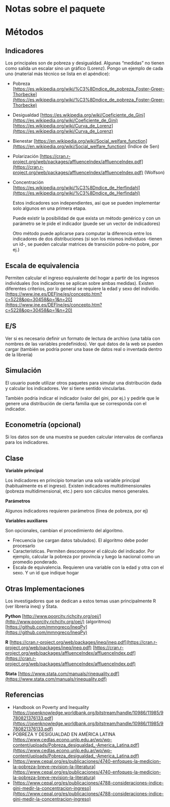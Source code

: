 # Notas sobre el paquete


# Métodos



## Indicadores 

Los principales son de pobreza y desigualdad. Algunas “medidas” no tienen como salida un escalar sino un gráfico (Lorenz). Pongo un ejemplo de cada uno (material más técnico se lista en el apéndice):



*   Pobreza
[https://es.wikipedia.org/wiki/%C3%8Dndice_de_pobreza_Foster-Greer-Thorbecke](https://es.wikipedia.org/wiki/%C3%8Dndice_de_pobreza_Foster-Greer-Thorbecke)
*   Desigualdad
[https://es.wikipedia.org/wiki/Coeficiente_de_Gini](https://es.wikipedia.org/wiki/Coeficiente_de_Gini)
[https://es.wikipedia.org/wiki/Curva_de_Lorenz](https://es.wikipedia.org/wiki/Curva_de_Lorenz)  
*   Bienestar 
[https://en.wikipedia.org/wiki/Social_welfare_function](https://en.wikipedia.org/wiki/Social_welfare_function)  (Índice de Sen)
*   Polarización
[https://cran.r-project.org/web/packages/affluenceIndex/affluenceIndex.pdf](https://cran.r-project.org/web/packages/affluenceIndex/affluenceIndex.pdf) (Wolfson)
*   Concentración
    [https://es.wikipedia.org/wiki/%C3%8Dndice_de_Herfindahl](https://es.wikipedia.org/wiki/%C3%8Dndice_de_Herfindahl)


    Estos indicadores son independientes, así que se pueden implementar solo algunos en una primera etapa.


    Puede existir la posibilidad de que exista un método genérico y con un parámetro se le pide el indicador (puede ser un vector de indicadores)


    Otro método puede aplicarse para computar la diferencia entre los indicadores de dos distribuciones (si son los mismos individuos -tienen un id-, se pueden calcular matrices de transición pobre-no pobre, por ej.)


## Escala de equivalencia
Permiten calcular el ingreso equivalente del hogar a partir de los ingresos individuales (los indicadores se aplican sobre ambas medidas). Existen diferentes criterios, por lo general se requiere la edad y sexo del individio.
[https://www.ine.es/DEFIne/es/concepto.htm?c=5228&op=30458&p=1&n=20](https://www.ine.es/DEFIne/es/concepto.htm?c=5228&op=30458&p=1&n=20)

## E/S

Ver si es necesario definir un formato de lectura de archivo (una tabla con nombres de las variables predefinidos).
Ver qué datos de la web se pueden cargar (también se podría poner una base de datos real o inventada dentro de la librería)

## Simulación 

El usuario puede utilizar otros paquetes para simular una distribución dada y calcular los indicadores. Ver si tiene sentido vincularlas. 

También podría indicar el indicador (valor del gini, por ej.) y pedirle que le genere una distribución de cierta familia que se corresponda con el indicador.

## Econometría (opcional)

Si los datos son de una muestra se pueden calcular intervalos de confianza para los indicadores.



## Clase


**Variable principal**


Los indicadores en principio tomarían una sola variable principal (habitualmente es el ingreso). Existen indicadores multidimensionales (pobreza multidimensional, etc.) pero son cálculos menos generales.


**Parámetros**


Algunos indicadores requieren parámetros (línea de pobreza, por ej)


**Variables auxiliares**


Son opcionales, cambian el procedimiento del algoritmo.


*   Frecuencia (se cargan datos tabulados). El algoritmo debe poder procesarlo
*   Características. Permiten descomponer el cálculo del indicador. Por ejemplo, calcular la pobreza por provincia y luego la nacional como un promedio ponderado.
*   Escala de equivalencia. Requieren una variable con la edad y otra con el sexo. Y un id que indique hogar 


## Otras Implementaciones

Los investigadores que se dedican a estos temas usan principalmente R (ver libreria ineq) y Stata.

**Python**
[http://www.poorcity.richcity.org/oei/](http://www.poorcity.richcity.org/oei/)  (algoritmos)
[https://github.com/mmngreco/IneqPy](https://github.com/mmngreco/IneqPy)

**R**
[https://cran.r-project.org/web/packages/ineq/ineq.pdf](https://cran.r-project.org/web/packages/ineq/ineq.pdf)
[https://cran.r-project.org/web/packages/affluenceIndex/affluenceIndex.pdf](https://cran.r-project.org/web/packages/affluenceIndex/affluenceIndex.pdf)

**Stata**
[https://www.stata.com/manuals/rinequality.pdf](https://www.stata.com/manuals/rinequality.pdf)


## Referencias

* Handbook on Poverty and Inequality
[https://openknowledge.worldbank.org/bitstream/handle/10986/11985/9780821376133.pdf](https://openknowledge.worldbank.org/bitstream/handle/10986/11985/9780821376133.pdf)
* POBREZA Y DESIGUALDAD EN AMÉRICA LATINA
[https://www.cedlas.econo.unlp.edu.ar/wp/wp-content/uploads/Pobreza_desigualdad_-America_Latina.pdf](https://www.cedlas.econo.unlp.edu.ar/wp/wp-content/uploads/Pobreza_desigualdad_-America_Latina.pdf)
* [https://www.cepal.org/es/publicaciones/4740-enfoques-la-medicion-la-pobreza-breve-revision-la-literatura](https://www.cepal.org/es/publicaciones/4740-enfoques-la-medicion-la-pobreza-breve-revision-la-literatura)
* [https://www.cepal.org/es/publicaciones/4788-consideraciones-indice-gini-medir-la-concentracion-ingreso](https://www.cepal.org/es/publicaciones/4788-consideraciones-indice-gini-medir-la-concentracion-ingreso)

